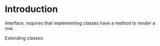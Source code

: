 # Introduction #

Interface, requires that implementing classes have a method to render a row.

Extending classes: